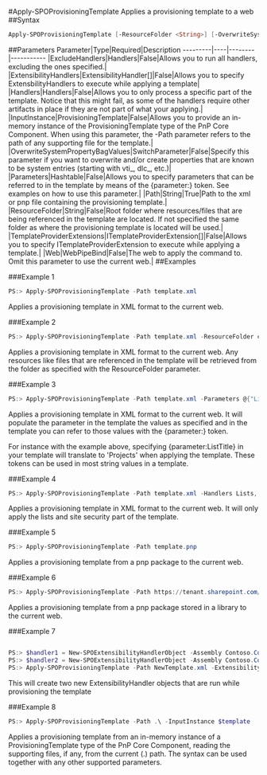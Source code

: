 #Apply-SPOProvisioningTemplate
Applies a provisioning template to a web
##Syntax
```powershell
Apply-SPOProvisioningTemplate [-ResourceFolder <String>] [-OverwriteSystemPropertyBagValues [<SwitchParameter>]] [-Parameters <Hashtable>] [-Handlers <Handlers>] [-ExcludeHandlers <Handlers>] [-ExtensibilityHandlers <ExtensibilityHandler[]>] [-TemplateProviderExtensions <ITemplateProviderExtension[]>] [-InputInstance <ProvisioningTemplate>] [-Web <WebPipeBind>] -Path <String>
```


##Parameters
Parameter|Type|Required|Description
---------|----|--------|-----------
|ExcludeHandlers|Handlers|False|Allows you to run all handlers, excluding the ones specified.|
|ExtensibilityHandlers|ExtensibilityHandler[]|False|Allows you to specify ExtensbilityHandlers to execute while applying a template|
|Handlers|Handlers|False|Allows you to only process a specific part of the template. Notice that this might fail, as some of the handlers require other artifacts in place if they are not part of what your applying.|
|InputInstance|ProvisioningTemplate|False|Allows you to provide an in-memory instance of the ProvisioningTemplate type of the PnP Core Component. When using this parameter, the -Path parameter refers to the path of any supporting file for the template.|
|OverwriteSystemPropertyBagValues|SwitchParameter|False|Specify this parameter if you want to overwrite and/or create properties that are known to be system entries (starting with vti_, dlc_, etc.)|
|Parameters|Hashtable|False|Allows you to specify parameters that can be referred to in the template by means of the {parameter:<Key>} token. See examples on how to use this parameter.|
|Path|String|True|Path to the xml or pnp file containing the provisioning template.|
|ResourceFolder|String|False|Root folder where resources/files that are being referenced in the template are located. If not specified the same folder as where the provisioning template is located will be used.|
|TemplateProviderExtensions|ITemplateProviderExtension[]|False|Allows you to specify ITemplateProviderExtension to execute while applying a template.|
|Web|WebPipeBind|False|The web to apply the command to. Omit this parameter to use the current web.|
##Examples

###Example 1
```powershell
PS:> Apply-SPOProvisioningTemplate -Path template.xml
```
Applies a provisioning template in XML format to the current web.

###Example 2
```powershell
PS:> Apply-SPOProvisioningTemplate -Path template.xml -ResourceFolder c:\provisioning\resources
```
Applies a provisioning template in XML format to the current web. Any resources like files that are referenced in the template will be retrieved from the folder as specified with the ResourceFolder parameter.

###Example 3
```powershell
PS:> Apply-SPOProvisioningTemplate -Path template.xml -Parameters @{"ListTitle"="Projects";"parameter2"="a second value"}
```
Applies a provisioning template in XML format to the current web. It will populate the parameter in the template the values as specified and in the template you can refer to those values with the {parameter:<key>} token.

For instance with the example above, specifying {parameter:ListTitle} in your template will translate to 'Projects' when applying the template. These tokens can be used in most string values in a template.

###Example 4
```powershell
PS:> Apply-SPOProvisioningTemplate -Path template.xml -Handlers Lists, SiteSecurity
```
Applies a provisioning template in XML format to the current web. It will only apply the lists and site security part of the template.

###Example 5
```powershell
PS:> Apply-SPOProvisioningTemplate -Path template.pnp
```
Applies a provisioning template from a pnp package to the current web.

###Example 6
```powershell
PS:> Apply-SPOProvisioningTemplate -Path https://tenant.sharepoint.com/sites/templatestorage/Documents/template.pnp
```
Applies a provisioning template from a pnp package stored in a library to the current web.

###Example 7
```powershell

PS:> $handler1 = New-SPOExtensibilityHandlerObject -Assembly Contoso.Core.Handlers -Type Contoso.Core.Handlers.MyExtensibilityHandler1
PS:> $handler2 = New-SPOExtensibilityHandlerObject -Assembly Contoso.Core.Handlers -Type Contoso.Core.Handlers.MyExtensibilityHandler1
PS:> Apply-SPOProvisioningTemplate -Path NewTemplate.xml -ExtensibilityHandlers $handler1,$handler2
```
This will create two new ExtensibilityHandler objects that are run while provisioning the template

###Example 8
```powershell
PS:> Apply-SPOProvisioningTemplate -Path .\ -InputInstance $template
```
Applies a provisioning template from an in-memory instance of a ProvisioningTemplate type of the PnP Core Component, reading the supporting files, if any, from the current (.\) path. The syntax can be used together with any other supported parameters.
